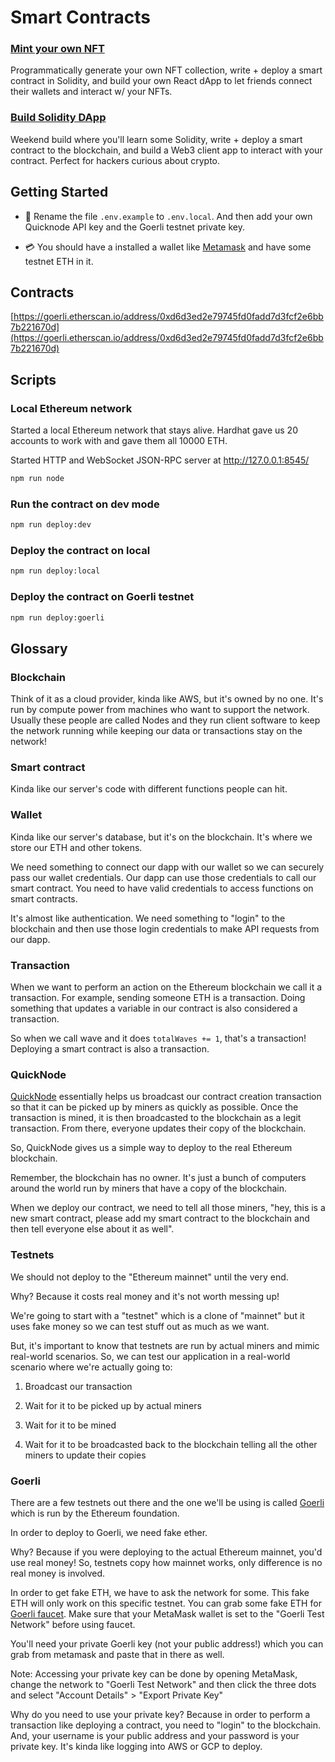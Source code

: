 # Smart Contracts

### [Mint your own NFT](https://buildspace.so/p/mint-nft-collection)

Programmatically generate your own NFT collection, write + deploy a smart contract in Solidity, 
and build your own React dApp to let friends connect their wallets and interact w/ your NFTs.

### [Build Solidity DApp](https://buildspace.so/p/build-solidity-web3-app)

Weekend build where you'll learn some Solidity, write + deploy a smart contract to the blockchain, and build a Web3 client app to interact with your contract. Perfect for hackers curious about crypto.


## Getting Started

- 🔔 Rename the file `.env.example` to `.env.local`. And then add your own Quicknode API key and the Goerli testnet private key.

- 💳 You should have a installed a wallet like [Metamask](https://metamask.io/) and have some testnet ETH in it.

## Contracts

[https://goerli.etherscan.io/address/0xd6d3ed2e79745fd0fadd7d3fcf2e6bb7b221670d](https://goerli.etherscan.io/address/0xd6d3ed2e79745fd0fadd7d3fcf2e6bb7b221670d)

## Scripts

### Local Ethereum network 

Started a local Ethereum network that stays alive. 
Hardhat gave us 20 accounts to work with and gave them all 10000 ETH.

Started HTTP and WebSocket JSON-RPC server at http://127.0.0.1:8545/

```sh
npm run node
```

### Run the contract on dev mode

```sh
npm run deploy:dev
```

### Deploy the contract on local

```sh
npm run deploy:local
```

### Deploy the contract on Goerli testnet

```sh
npm run deploy:goerli
```

## Glossary

### Blockchain

Think of it as a cloud provider, kinda like AWS, but it's owned by no one. It's run by compute power from machines who want to support the network. Usually these people are called Nodes and they run client software to keep the network running while keeping our data or transactions stay on the network!

### Smart contract

Kinda like our server's code with different functions people can hit.

### Wallet

Kinda like our server's database, but it's on the blockchain. It's where we store our ETH and other tokens.

We need something to connect our dapp with our wallet so we can securely pass our wallet credentials. Our dapp can use those credentials to call our smart contract. You need to have valid credentials to access functions on smart contracts.

It's almost like authentication. We need something to "login" to the blockchain and then use those login credentials to make API requests from our dapp.

### Transaction

When we want to perform an action on the Ethereum blockchain we call it a transaction. For example, sending someone ETH is a transaction. Doing something that updates a variable in our contract is also considered a transaction.

So when we call wave and it does `totalWaves += 1`, that's a transaction! Deploying a smart contract is also a transaction.

### QuickNode

[QuickNode](https://www.quicknode.com/) essentially helps us broadcast our contract creation transaction so that it can be picked up by miners as quickly as possible. 
Once the transaction is mined, it is then broadcasted to the blockchain as a legit transaction. From there, everyone updates their copy of the blockchain.

So, QuickNode gives us a simple way to deploy to the real Ethereum blockchain.

Remember, the blockchain has no owner. It's just a bunch of computers around the world run by miners that have a copy of the blockchain.

When we deploy our contract, we need to tell all those miners, "hey, this is a new smart contract, please add my smart contract to the blockchain and then tell everyone else about it as well".

### Testnets

We should not deploy to the "Ethereum mainnet" until the very end.

Why? Because it costs real money and it's not worth messing up!

We're going to start with a "testnet" which is a clone of "mainnet" but it uses fake money so we can test stuff out as much as we want. 

But, it's important to know that testnets are run by actual miners and mimic real-world scenarios.
So, we can test our application in a real-world scenario where we're actually going to:

1. Broadcast our transaction

2. Wait for it to be picked up by actual miners

3. Wait for it to be mined

4. Wait for it to be broadcasted back to the blockchain telling all the other miners to update their copies

### Goerli

There are a few testnets out there and the one we'll be using is called [Goerli](https://goerli.net/) which is run by the Ethereum foundation.

In order to deploy to Goerli, we need fake ether.

Why? Because if you were deploying to the actual Ethereum mainnet, you'd use real money! So, testnets copy how mainnet works, only difference is no real money is involved.

In order to get fake ETH, we have to ask the network for some. This fake ETH will only work on this specific testnet. You can grab some fake ETH for [Goerli faucet](https://goerlifaucet.com/). Make sure that your MetaMask wallet is set to the "Goerli Test Network" before using faucet.

You'll need your private Goerli key (not your public address!) which you can grab from metamask and paste that in there as well.

Note: Accessing your private key can be done by opening MetaMask, change the network to "Goerli Test Network" and then click the three dots and select "Account Details" > "Export Private Key"

Why do you need to use your private key? Because in order to perform a transaction like deploying a contract, you need to "login" to the blockchain.
And, your username is your public address and your password is your private key.
It's kinda like logging into AWS or GCP to deploy.
